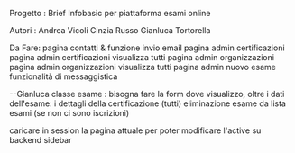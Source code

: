 Progetto :
Brief Infobasic per piattaforma esami online

Autori :
Andrea Vicoli
Cinzia Russo
Gianluca Tortorella

Da Fare:
pagina contatti & funzione invio email
pagina admin certificazioni
pagina admin certificazioni visualizza tutti
pagina admin organizzazioni
pagina admin organizzazioni visualizza tutti
pagina admin nuovo esame
funzionalità di messaggistica

--Gianluca
classe esame : bisogna fare la form dove visualizzo, oltre i dati dell'esame:
               i dettagli della certificazione (tutti)
               eliminazione esame da lista esami (se non ci sono iscrizioni)

caricare in session la pagina attuale per poter modificare l'active su backend sidebar
